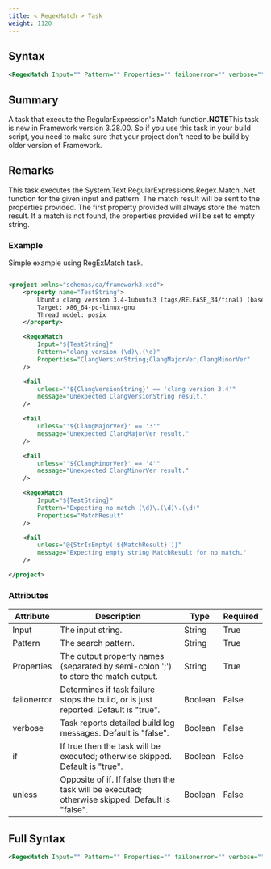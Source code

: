 ```yaml
---
title: < RegexMatch > Task
weight: 1120
---
```

## Syntax
```xml
<RegexMatch Input="" Pattern="" Properties="" failonerror="" verbose="" if="" unless="" />
```
## Summary ##
A task that execute the RegularExpression&#39;s Match function.**NOTE**This task is new in Framework version 3.28.00.  So if you use this task in your build script,
you need to make sure that your project don&#39;t need to be build by older version of Framework.



## Remarks ##
This task executes the System.Text.RegularExpressions.Regex.Match .Net function for
the given input and pattern.  The match result will be sent to the properties provided.
The first property provided will always store the match result.  If a match is not
found, the properties provided will be set to empty string.

### Example ###
Simple example using RegExMatch task.


```xml

<project xmlns="schemas/ea/framework3.xsd">
    <property name="TestString">
        Ubuntu clang version 3.4-1ubuntu3 (tags/RELEASE_34/final) (based on LLVM 3.4)
        Target: x86_64-pc-linux-gnu
        Thread model: posix
    </property>

    <RegexMatch
        Input="${TestString}"
        Pattern="clang version (\d)\.(\d)"
        Properties="ClangVersionString;ClangMajorVer;ClangMinorVer"
    />

    <fail
        unless="'${ClangVersionString}' == 'clang version 3.4'"
        message="Unexpected ClangVersionString result."
    />

    <fail
        unless="'${ClangMajorVer}' == '3'"
        message="Unexpected ClangMajorVer result."
    />

    <fail
        unless="'${ClangMinorVer}' == '4'"
        message="Unexpected ClangMinorVer result."
    />

    <RegexMatch
        Input="${TestString}"
        Pattern="Expecting no match (\d)\.(\d)\.(\d)"
        Properties="MatchResult"
    />

    <fail
        unless="@{StrIsEmpty('${MatchResult}')}"
        message="Expecting empty string MatchResult for no match."
    />

</project>

```



### Attributes
| Attribute | Description | Type | Required |
| --------- | ----------- | ---- | -------- |
| Input | The input string. | String | True |
| Pattern | The search pattern. | String | True |
| Properties | The output property names (separated by semi-colon &#39;;&#39;) to store the match output. | String | True |
| failonerror | Determines if task failure stops the build, or is just reported. Default is &quot;true&quot;. | Boolean | False |
| verbose | Task reports detailed build log messages.  Default is &quot;false&quot;. | Boolean | False |
| if | If true then the task will be executed; otherwise skipped. Default is &quot;true&quot;. | Boolean | False |
| unless | Opposite of if.  If false then the task will be executed; otherwise skipped. Default is &quot;false&quot;. | Boolean | False |

## Full Syntax
```xml
<RegexMatch Input="" Pattern="" Properties="" failonerror="" verbose="" if="" unless="" />
```
